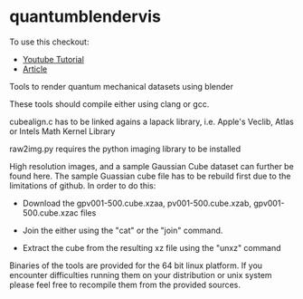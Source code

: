 # quantumblendervis

To use this checkout:
- [Youtube Tutorial](https://www.youtube.com/watch?v=6jGhs-J7LVU)
- [Article](https://ieeexplore.ieee.org/document/7151719)

Tools to render quantum mechanical datasets using blender

These tools should compile either using clang or gcc.

cubealign.c has to be linked agains a lapack library, i.e. Apple's Veclib,
Atlas or Intels Math Kernel Library

raw2img.py requires the python imaging library to be installed

High resolution images, and a sample Gaussian Cube dataset can further
be found here. The sample Guassian cube file has to be rebuild first due to the
limitations of github. In order to do this:

- Download the gpv001-500.cube.xzaa, pv001-500.cube.xzab, gpv001-500.cube.xzac
  files

- Join the either using the "cat" or the "join" command.

- Extract the cube from the resulting xz file using the "unxz" command

Binaries of the tools are provided for the 64 bit linux platform. If you
encounter difficulties running them on your distribution or unix system
please feel free to recompile them from the provided sources. 
